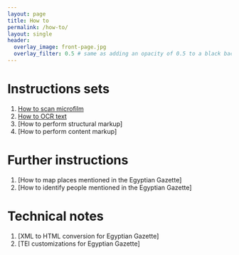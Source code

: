 ```yaml
---
layout: page
title: How to
permalink: /how-to/
layout: single
header:
  overlay_image: front-page.jpg
  overlay_filter: 0.5 # same as adding an opacity of 0.5 to a black background
---
```


# Instructions sets

1. [How to scan microfilm](microfilm-tutorial.md)
2. [How to OCR text](OCR-instructions.md)
3. [How to perform structural markup]
4. [How to perform content markup]

# Further instructions

1. [How to map places mentioned in the Egyptian Gazette]
2. [How to identify people mentioned in the Egyptian Gazette]

# Technical notes

1. [XML to HTML conversion for Egyptian Gazette]
2. [TEI customizations for Egyptian Gazette]